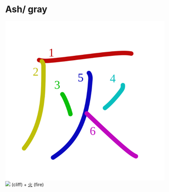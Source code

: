 # Ash/ gray
![7070](../kanji-colorize/7070.svg)
![](http://www.kanjidamage.com/assets/radsmall/cliff-033238b92aaa33526a3a50e8bed76b9510ef3410ce06897784bf7d2f0a51958d.jpg) (cliff) + [火](火.md) (fire) 